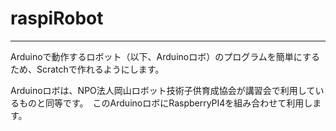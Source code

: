 # raspiRobot
---
Arduinoで動作するロボット（以下、Arduinoロボ）のプログラムを簡単にするため、Scratchで作れるようにします。

Arduinoロボは、NPO法人岡山ロボット技術子供育成協会が講習会で利用しているものと同等です。　このArduinoロボにRaspberryPI4を組み合わせて利用します。